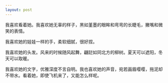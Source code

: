 ```yaml
---
layout: post
---
```


我喜欢看着她。我喜欢她无辜的样子，黑如堇墨的眼眸和弯弯的长睫毛，撇嘴和微笑的表情。

我喜欢她的娃娃一样的手，柔软细腻，很好捏。

我喜欢她的头发。风来的时候随风起舞，翩跹如同北方的柳树。夏天可以遮阳，冬天可以取暖。

我喜欢她的文字，优雅深度不言自明。我也喜欢她的声音，宛若画眉嘤嘤，拖泥却不带水。看着她，即使飞机来了，又能怎么样呢。
